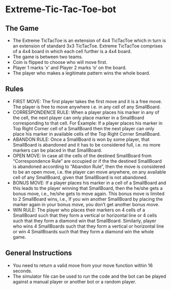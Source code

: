 # Extreme-Tic-Tac-Toe-bot

## The Game
* The Extreme TicTacToe is an extension of 4x4 TicTacToe which in turn is an extension of standard 3x3 TicTacToe. Extreme                TicTacToe comprises of a 4x4 board in which each cell further is a 4x4 board.
* The game is between two teams.
* Coin is flipped to choose who will move first.
* Player 1 marks ‘x’ and Player 2 marks ‘o’ on the board.
* The player who makes a legitimate pattern wins the whole board. 
  
## Rules
* FIRST MOVE: The first player takes the first move and it is a free
  move. The player is free to move anywhere i.e. in any cell of any
  SmallBoard.
* CORRESPONDENCE RULE: When a player places his marker in
  any of the cell, the next player can only place marker in a SmallBoard
  corresponding to that cell. For Example: If a player places his marker
  in Top Right Corner cell of a SmallBoard then the next player can
  only place his marker in available cells of the Top Right Corner
  SmallBoard.
* ABANDON RULE: Once a SmallBoard is won by some player, that
  SmallBoard is abandoned and it has to be considered full, i.e. no
  more markers can be placed in that SmallBoard.
* OPEN MOVE: In case all the cells of the destined SmallBoard from
  “Correspondence Rule” are occupied or if the the destined
  SmallBoard is abandoned according to “Abandon Rule”, then the
  move is considered to be an open move, i.e. the player can move
  anywhere, on any available cell of any SmallBoard, given that
  SmallBoard is not abandoned.
* BONUS MOVE: If a player places his marker in a cell of a
  SmallBoard and this leads to the player winning that SmallBoard,
  then the he/she gets a bonus move, i.e., he/she gets to move again.
  This bonus move is limited to 2 SmallBoard wins, i.e., If you win
  another SmallBoard by placing the marker again in your bonus move,
  you don’t get another bonus move.
* WIN RULE: The player who places their markers on 4 cells of a
  SmallBoard such that they form a vertical or horizontal line or 4 cells
  such that they form a diamond win that SmallBoard. Similarly, player
  who wins 4 SmallBoards such that they form a vertical or horizontal
  line or win 4 SmallBoards such that they form a diamond win the
  whole game.
  
## General Instructions
* You need to return a valid move from your move function within 16 seconds.
* The simulator file can be used to run the code and the bot can be played against a manual player or another bot or a random player.
